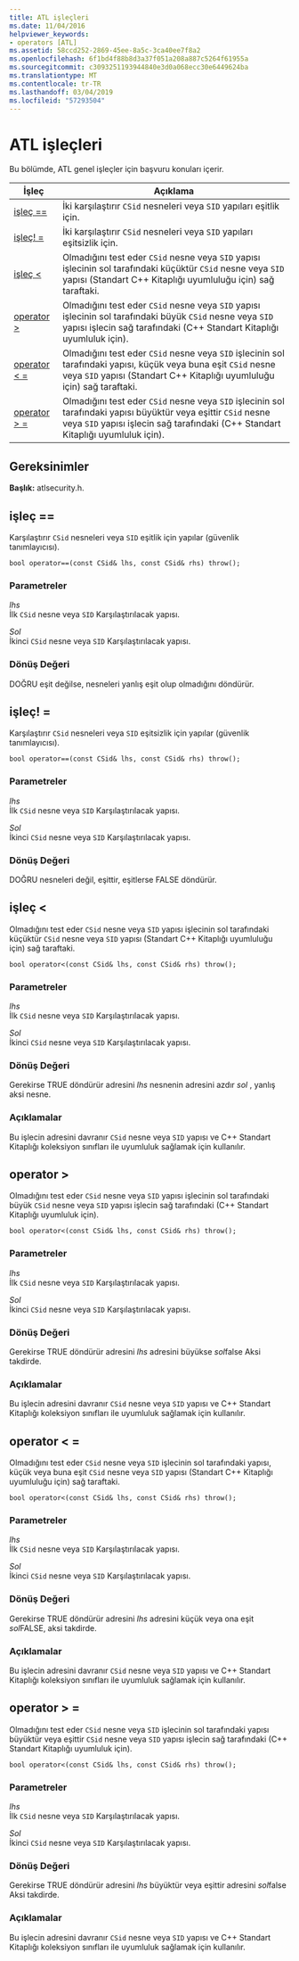 ```yaml
---
title: ATL işleçleri
ms.date: 11/04/2016
helpviewer_keywords:
- operators [ATL]
ms.assetid: 58ccd252-2869-45ee-8a5c-3ca40ee7f8a2
ms.openlocfilehash: 6f1bd4f88b8d3a37f051a208a887c5264f61955a
ms.sourcegitcommit: c3093251193944840e3d0a068ecc30e6449624ba
ms.translationtype: MT
ms.contentlocale: tr-TR
ms.lasthandoff: 03/04/2019
ms.locfileid: "57293504"
---
```

# <a name="atl-operators"></a>ATL işleçleri

Bu bölümde, ATL genel işleçler için başvuru konuları içerir.

|İşleç|Açıklama|
|--------------|-----------------|
|[işleç ==](#operator_eq_eq)|İki karşılaştırır `CSid` nesneleri veya `SID` yapıları eşitlik için.|
|[işleç! =](#operator_neq)|İki karşılaştırır `CSid` nesneleri veya `SID` yapıları eşitsizlik için.|
|[işleç <](#operator_lt)|Olmadığını test eder `CSid` nesne veya `SID` yapısı işlecinin sol tarafındaki küçüktür `CSid` nesne veya `SID` yapısı (Standart C++ Kitaplığı uyumluluğu için) sağ taraftaki.|
|[operator >](#operator_gt)|Olmadığını test eder `CSid` nesne veya `SID` yapısı işlecinin sol tarafındaki büyük `CSid` nesne veya `SID` yapısı işlecin sağ tarafındaki (C++ Standart Kitaplığı uyumluluk için).|
|[operator < =](#operator_lt__eq)|Olmadığını test eder `CSid` nesne veya `SID` işlecinin sol tarafındaki yapısı, küçük veya buna eşit `CSid` nesne veya `SID` yapısı (Standart C++ Kitaplığı uyumluluğu için) sağ taraftaki.|
|[operator > =](#operator_gt__eq)|Olmadığını test eder `CSid` nesne veya `SID` işlecinin sol tarafındaki yapısı büyüktür veya eşittir `CSid` nesne veya `SID` yapısı işlecin sağ tarafındaki (C++ Standart Kitaplığı uyumluluk için).|

## <a name="requirements"></a>Gereksinimler

**Başlık:** atlsecurity.h.

##  <a name="operator_eq_eq"></a>  işleç ==

Karşılaştırır `CSid` nesneleri veya `SID` eşitlik için yapılar (güvenlik tanımlayıcısı).

```
bool operator==(const CSid& lhs, const CSid& rhs) throw();
```

### <a name="parameters"></a>Parametreler

*lhs*<br/>
İlk `CSid` nesne veya `SID` Karşılaştırılacak yapısı.

*Sol*<br/>
İkinci `CSid` nesne veya `SID` Karşılaştırılacak yapısı.

### <a name="return-value"></a>Dönüş Değeri

DOĞRU eşit değilse, nesneleri yanlış eşit olup olmadığını döndürür.

##  <a name="operator_neq"></a>  işleç! =

Karşılaştırır `CSid` nesneleri veya `SID` eşitsizlik için yapılar (güvenlik tanımlayıcısı).

```
bool operator==(const CSid& lhs, const CSid& rhs) throw();
```

### <a name="parameters"></a>Parametreler

*lhs*<br/>
İlk `CSid` nesne veya `SID` Karşılaştırılacak yapısı.

*Sol*<br/>
İkinci `CSid` nesne veya `SID` Karşılaştırılacak yapısı.

### <a name="return-value"></a>Dönüş Değeri

DOĞRU nesneleri değil, eşittir, eşitlerse FALSE döndürür.

##  <a name="operator_lt"></a>  işleç <

Olmadığını test eder `CSid` nesne veya `SID` yapısı işlecinin sol tarafındaki küçüktür `CSid` nesne veya `SID` yapısı (Standart C++ Kitaplığı uyumluluğu için) sağ taraftaki.

```
bool operator<(const CSid& lhs, const CSid& rhs) throw();
```

### <a name="parameters"></a>Parametreler

*lhs*<br/>
İlk `CSid` nesne veya `SID` Karşılaştırılacak yapısı.

*Sol*<br/>
İkinci `CSid` nesne veya `SID` Karşılaştırılacak yapısı.

### <a name="return-value"></a>Dönüş Değeri

Gerekirse TRUE döndürür adresini *lhs* nesnenin adresini azdır *sol* , yanlış aksi nesne.

### <a name="remarks"></a>Açıklamalar

Bu işlecin adresini davranır `CSid` nesne veya `SID` yapısı ve C++ Standart Kitaplığı koleksiyon sınıfları ile uyumluluk sağlamak için kullanılır.

##  <a name="operator_gt"></a>  operator >

Olmadığını test eder `CSid` nesne veya `SID` yapısı işlecinin sol tarafındaki büyük `CSid` nesne veya `SID` yapısı işlecin sağ tarafındaki (C++ Standart Kitaplığı uyumluluk için).

```
bool operator<(const CSid& lhs, const CSid& rhs) throw();
```

### <a name="parameters"></a>Parametreler

*lhs*<br/>
İlk `CSid` nesne veya `SID` Karşılaştırılacak yapısı.

*Sol*<br/>
İkinci `CSid` nesne veya `SID` Karşılaştırılacak yapısı.

### <a name="return-value"></a>Dönüş Değeri

Gerekirse TRUE döndürür adresini *lhs* adresini büyükse *sol*false Aksi takdirde.

### <a name="remarks"></a>Açıklamalar

Bu işlecin adresini davranır `CSid` nesne veya `SID` yapısı ve C++ Standart Kitaplığı koleksiyon sınıfları ile uyumluluk sağlamak için kullanılır.

##  <a name="operator_lt__eq"></a>  operator < =

Olmadığını test eder `CSid` nesne veya `SID` işlecinin sol tarafındaki yapısı, küçük veya buna eşit `CSid` nesne veya `SID` yapısı (Standart C++ Kitaplığı uyumluluğu için) sağ taraftaki.

```
bool operator<(const CSid& lhs, const CSid& rhs) throw();
```

### <a name="parameters"></a>Parametreler

*lhs*<br/>
İlk `CSid` nesne veya `SID` Karşılaştırılacak yapısı.

*Sol*<br/>
İkinci `CSid` nesne veya `SID` Karşılaştırılacak yapısı.

### <a name="return-value"></a>Dönüş Değeri

Gerekirse TRUE döndürür adresini *lhs* adresini küçük veya ona eşit *sol*FALSE, aksi takdirde.

### <a name="remarks"></a>Açıklamalar

Bu işlecin adresini davranır `CSid` nesne veya `SID` yapısı ve C++ Standart Kitaplığı koleksiyon sınıfları ile uyumluluk sağlamak için kullanılır.

##  <a name="operator_gt__eq"></a>  operator > =

Olmadığını test eder `CSid` nesne veya `SID` işlecinin sol tarafındaki yapısı büyüktür veya eşittir `CSid` nesne veya `SID` yapısı işlecin sağ tarafındaki (C++ Standart Kitaplığı uyumluluk için).

```
bool operator<(const CSid& lhs, const CSid& rhs) throw();
```

### <a name="parameters"></a>Parametreler

*lhs*<br/>
İlk `CSid` nesne veya `SID` Karşılaştırılacak yapısı.

*Sol*<br/>
İkinci `CSid` nesne veya `SID` Karşılaştırılacak yapısı.

### <a name="return-value"></a>Dönüş Değeri

Gerekirse TRUE döndürür adresini *lhs* büyüktür veya eşittir adresini *sol*false Aksi takdirde.

### <a name="remarks"></a>Açıklamalar

Bu işlecin adresini davranır `CSid` nesne veya `SID` yapısı ve C++ Standart Kitaplığı koleksiyon sınıfları ile uyumluluk sağlamak için kullanılır.
